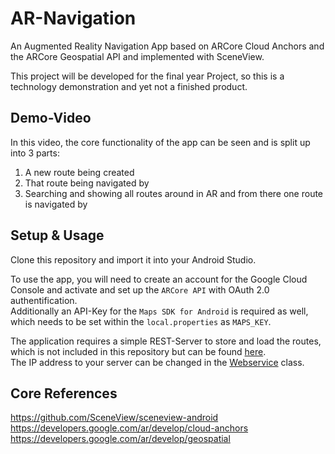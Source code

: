 # AR-Navigation
An Augmented Reality Navigation App based on ARCore Cloud Anchors and the ARCore Geospatial API and implemented with SceneView.

This project will be developed for the final year Project, so this is a technology demonstration and yet not a finished product.

## Demo-Video
In this video, the core functionality of the app can be seen and is split up into 3 parts:
1. A new route being created
2. That route being navigated by
3. Searching and showing all routes around in AR and from there one route is navigated by


## Setup & Usage
Clone this repository and import it into your Android Studio.

To use the app, you will need to create an account for the Google Cloud Console and activate and set up the `ARCore API` with OAuth 2.0 authentification.  
Additionally an API-Key for the `Maps SDK for Android` is required as well, which needs to be set within the `local.properties` as `MAPS_KEY`.

The application requires a simple REST-Server to store and load the routes, which is not included in this repository but can be found [here](https://github.com/morhenny/ar-navigation-server).  
The IP address to your server can be changed in the [Webservice](https://github.com/morhenny/ar-navigation/blob/master/app/src/main/java/de/morhenn/ar_navigation/persistance/Webservice.kt) class.

## Core References

https://github.com/SceneView/sceneview-android  
https://developers.google.com/ar/develop/cloud-anchors  
https://developers.google.com/ar/develop/geospatial

